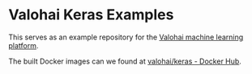 # Valohai Keras Examples

This serves as an example repository for the [Valohai machine learning platform][vh].

The built Docker images can we found at [valohai/keras - Docker Hub][dh].

[vh]: https://valohai.com/
[dh]: https://hub.docker.com/r/valohai/keras/
